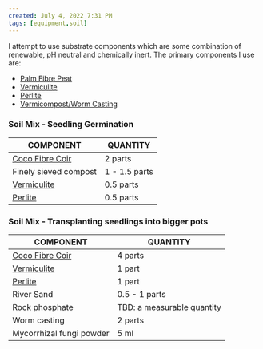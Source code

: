 ```yaml
---
created: July 4, 2022 7:31 PM
tags: [equipment,soil]
---
```


I attempt to use substrate components which are some combination of renewable, pH neutral and chemically inert. The primary components I use are:

-	[Palm Fibre Peat](https://www.lifeisagarden.co.za/palmpeat/)
-	[Vermiculite](https://www.gardenersworld.com/how-to/grow-plants/how-to-use-vermiculite/)
-	[Perlite](https://www.gardeningknowhow.com/garden-how-to/soil-fertilizers/perlite-potting-soil.htm)
-	[Vermicompost/Worm Casting](https://www.thegardener.co.za/the-gardener/the_gardener_categories/the-wonder-of-vermicompost/)

### Soil Mix - Seedling Germination
| COMPONENT                                                                                                     | QUANTITY      | 
| ------------------------------------------------------------------------------------------------------------- | ------------- |
| [Coco Fibre Coir](https://www.epicgardening.com/coconut-coir/)                                                | 2 parts       |
| Finely sieved compost                                                                                         | 1 - 1.5 parts |
| [Vermiculite](https://www.gardeningknowhow.com/garden-how-to/soil-fertilizers/vermiculite-growing-medium.htm) | 0.5 parts     |
| [Perlite](https://www.gardeningknowhow.com/garden-how-to/soil-fertilizers/perlite-potting-soil.htm)           | 0.5 parts     |
### Soil Mix - Transplanting seedlings into bigger pots
| COMPONENT                                                                                                     | QUANTITY                   |
| ------------------------------------------------------------------------------------------------------------- | -------------------------- |
| [Coco Fibre Coir](https://www.epicgardening.com/coconut-coir/)                                                | 4 parts                    |
| [Vermiculite](https://www.gardeningknowhow.com/garden-how-to/soil-fertilizers/vermiculite-growing-medium.htm) | 1 part                     |
| [Perlite](https://www.gardeningknowhow.com/garden-how-to/soil-fertilizers/perlite-potting-soil.htm)           | 1 part                     |
| River Sand                                                                                                    | 0.5 - 1 parts              |
| Rock phosphate                                                                                                | TBD: a measurable quantity |
| Worm casting                                                                                                  | 2 parts                    |
| Mycorrhizal fungi powder                                                                                      | 5 ml                       | 
